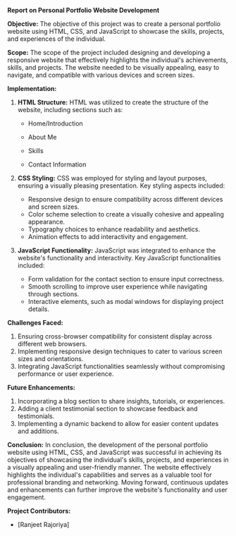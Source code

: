 **Report on Personal Portfolio Website Development**

**Objective:**
The objective of this project was to create a personal portfolio website using HTML, CSS, and JavaScript to showcase the skills, projects, and experiences of the individual.

**Scope:**
The scope of the project included designing and developing a responsive website that effectively highlights the individual's achievements, skills, and projects. The website needed to be visually appealing, easy to navigate, and compatible with various devices and screen sizes.

**Implementation:**
1. **HTML Structure:** HTML was utilized to create the structure of the website, including sections such as:
   - Home/Introduction
   - About Me
   - Skills
  
   - Contact Information

2. **CSS Styling:** CSS was employed for styling and layout purposes, ensuring a visually pleasing presentation. Key styling aspects included:
   - Responsive design to ensure compatibility across different devices and screen sizes.
   - Color scheme selection to create a visually cohesive and appealing appearance.
   - Typography choices to enhance readability and aesthetics.
   - Animation effects to add interactivity and engagement.

3. **JavaScript Functionality:** JavaScript was integrated to enhance the website's functionality and interactivity. Key JavaScript functionalities included:
   
   - Form validation for the contact section to ensure input correctness.
   - Smooth scrolling to improve user experience while navigating through sections.
   - Interactive elements, such as modal windows for displaying project details.

**Challenges Faced:**
1. Ensuring cross-browser compatibility for consistent display across different web browsers.
2. Implementing responsive design techniques to cater to various screen sizes and orientations.
3. Integrating JavaScript functionalities seamlessly without compromising performance or user experience.

**Future Enhancements:**
1. Incorporating a blog section to share insights, tutorials, or experiences.
2. Adding a client testimonial section to showcase feedback and testimonials.
3. Implementing a dynamic backend to allow for easier content updates and additions.

**Conclusion:**
In conclusion, the development of the personal portfolio website using HTML, CSS, and JavaScript was successful in achieving its objectives of showcasing the individual's skills, projects, and experiences in a visually appealing and user-friendly manner. The website effectively highlights the individual's capabilities and serves as a valuable tool for professional branding and networking. Moving forward, continuous updates and enhancements can further improve the website's functionality and user engagement.

**Project Contributors:**
- [Ranjeet Rajoriya]

